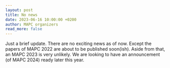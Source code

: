 ```yaml
---
layout: post
title: No news
date: 2023-06-16 10:00:00 +0200
author: MAPC organizers
read_more: false
---
```


Just a brief update. There are no exciting news as of now. Except the papers of MAPC 2022 are about to be published soon(ish).
Aside from that, an MAPC 2023 is very unlikely. We are looking to have an announcement (of MAPC 2024) ready later this year.
